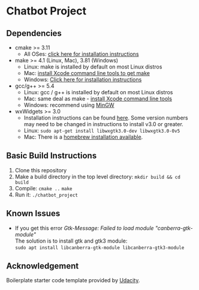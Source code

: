 # Chatbot Project

## Dependencies
* cmake >= 3.11
  * All OSes: [click here for installation instructions](https://cmake.org/install/)
* make >= 4.1 (Linux, Mac), 3.81 (Windows)
  * Linux: make is installed by default on most Linux distros
  * Mac: [install Xcode command line tools to get make](https://developer.apple.com/xcode/features/)
  * Windows: [Click here for installation instructions](http://gnuwin32.sourceforge.net/packages/make.htm)
* gcc/g++ >= 5.4
  * Linux: gcc / g++ is installed by default on most Linux distros
  * Mac: same deal as make - [install Xcode command line tools](https://developer.apple.com/xcode/features/)
  * Windows: recommend using [MinGW](http://www.mingw.org/)
* wxWidgets >= 3.0
  * Installation instructions can be found [here](https://wiki.wxwidgets.org/Install). Some version numbers may need to be changed in instructions to install v3.0 or greater.
  * Linux: `sudo apt-get install libwxgtk3.0-dev libwxgtk3.0-0v5`
  * Mac: There is a [homebrew installation available](https://formulae.brew.sh/formula/wxmac).

## Basic Build Instructions
1. Clone this repository
2. Make a build directory in the top level directory: `mkdir build && cd build`
3. Compile: `cmake ..`
   `make`  
4. Run it: `./chatbot_project`

## Known Issues
* If you get this error *Gtk-Message: Failed to load module "canberra-gtk-module"*  
  The solution is to install gtk and gtk3 module:  
  `sudo apt install libcanberra-gtk-module libcanberra-gtk3-module`

## Acknowledgement
Boilerplate starter code template provided by [Udacity](https://github.com/udacity/CppND-Memory-Management-Chatbot).
